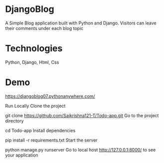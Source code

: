 # DjangoBlog
A Simple Blog application built with Python and Django. Visitors can leave their comments under each blog topic

# Technologies
Python, Django, Html, Css

# Demo
https://djangoblog07.pythonanywhere.com/

Run Locally
Clone the project

  git clone https://github.com/Saikrishna121-T/Todo-app.git
Go to the project directory

  cd Todo-app
Install dependencies

  pip install -r requirements.txt
Start the server

   python manage.py runserver
Go to local host http://127.0.0.1:8000/ to see your application
